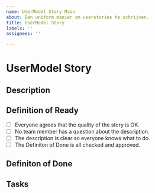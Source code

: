 ```yaml
---
name: UserModel Story Main
about: Een uniform manier om userstories te schrijven.
title: UserModel Story
labels: ''
assignees: ''

---
```


# UserModel Story

## Description

## Definition of Ready
- [ ] Everyone agrees that the quality of the story is OK.
- [ ] No team member has a question about the description.
- [ ] The description is clear so everyone knows what to do.
- [ ] The Definiton of Done is all checked and approved.

## Definiton of Done


## Tasks 

